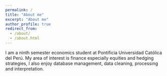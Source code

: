 ```yaml
---
permalink: /
title: "About me"
excerpt: "About me"
author_profile: true
redirect_from: 
  - /about/
  - /about.html
---
```



I am a ninth semester economics student at Pontificia Universidad Católica del Perú. My area of interest is finance especially equities and hedging strategies, I also enjoy database management, data cleaning, processing and interpretation.